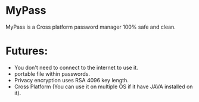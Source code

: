 # MyPass
MyPass is a Cross platform password manager 100% safe and clean.


# Futures:
  - You don't need to connect to the internet to use it.
  - portable file within passwords.
  - Privacy encryption uses RSA 4096 key length.
  - Cross Platform (You can use it on multiple OS if it have JAVA installed on it).
